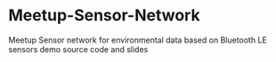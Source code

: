 # Meetup-Sensor-Network
Meetup Sensor network for environmental data based on Bluetooth LE sensors demo source code and slides
